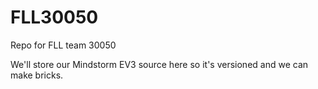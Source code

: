 # FLL30050
Repo for FLL team 30050

We'll store our Mindstorm EV3 source here so it's versioned and we can make bricks.
